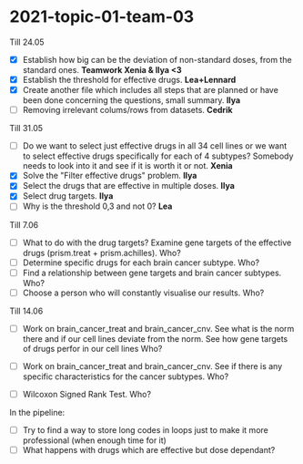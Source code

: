 # 2021-topic-01-team-03

Till 24.05
- [x] Establish how big can be the deviation of non-standard doses, from the standard ones. **Teamwork Xenia & Ilya <3**
- [x] Establish the threshold for effective drugs. **Lea+Lennard**
- [x] Create another file which includes all steps that are planned or have been done concerning the questions, small summary. **Ilya**
- [ ] Removing irrelevant colums/rows from datasets. **Cedrik**

Till 31.05
- [ ] Do we want to select just effective drugs in all 34 cell lines or we want to select effective drugs specifically for each of 4 subtypes? Somebody needs to look into it and see if it is worth it or not. **Xenia**
- [x] Solve the "Filter effective drugs" problem. **Ilya**
- [x] Select the drugs that are effective in multiple doses. **Ilya**
- [x] Select drug targets. **Ilya**
- [ ] Why is the threshold 0,3 and not 0? **Lea**

Till 7.06
- [ ] What to do with the drug targets? Examine gene targets of the effective drugs (prism.treat + prism.achilles). Who?
- [ ] Determine specific drugs for each brain cancer subtype. Who?
- [ ] Find a relationship between gene targets and brain cancer subtypes. Who?
- [ ] Choose a person who will constantly visualise our results. Who?

Till 14.06
- [ ] Work on brain_cancer_treat and brain_cancer_cnv. See what is the norm there and if our cell lines deviate from the norm. See how gene targets of drugs perfor in our cell lines Who?
- [ ] Work on brain_cancer_treat and brain_cancer_cnv. See if there is any specific characteristics for the cancer subtypes. Who?
- [ ] Wilcoxon Signed Rank Test. Who?


In the pipeline:
- [ ] Try to find a way to store long codes in loops just to make it more professional (when enough time for it)
- [ ] What happens with drugs which are effective but dose dependant?

